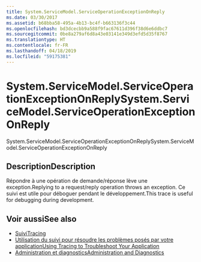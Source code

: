 ```yaml
---
title: System.ServiceModel.ServiceOperationExceptionOnReply
ms.date: 03/30/2017
ms.assetid: b68bba58-495a-4b13-bc4f-b663136f3c44
ms.openlocfilehash: bd3dcecbb9a588f9fac67611d396f38d6e6ddbc7
ms.sourcegitcommit: 0be8a279af6d8a43e03141e349d3efd5d35f8767
ms.translationtype: HT
ms.contentlocale: fr-FR
ms.lasthandoff: 04/18/2019
ms.locfileid: "59175381"
---
```

# <a name="systemservicemodelserviceoperationexceptiononreply"></a><span data-ttu-id="4c8d4-102">System.ServiceModel.ServiceOperationExceptionOnReply</span><span class="sxs-lookup"><span data-stu-id="4c8d4-102">System.ServiceModel.ServiceOperationExceptionOnReply</span></span>
<span data-ttu-id="4c8d4-103">System.ServiceModel.ServiceOperationExceptionOnReply</span><span class="sxs-lookup"><span data-stu-id="4c8d4-103">System.ServiceModel.ServiceOperationExceptionOnReply</span></span>  
  
## <a name="description"></a><span data-ttu-id="4c8d4-104">Description</span><span class="sxs-lookup"><span data-stu-id="4c8d4-104">Description</span></span>  
 <span data-ttu-id="4c8d4-105">Répondre à une opération de demande/réponse lève une exception.</span><span class="sxs-lookup"><span data-stu-id="4c8d4-105">Replying to a request/reply operation throws an exception.</span></span> <span data-ttu-id="4c8d4-106">Ce suivi est utile pour déboguer pendant le développement.</span><span class="sxs-lookup"><span data-stu-id="4c8d4-106">This trace is useful for debugging during development.</span></span>  
  
## <a name="see-also"></a><span data-ttu-id="4c8d4-107">Voir aussi</span><span class="sxs-lookup"><span data-stu-id="4c8d4-107">See also</span></span>

- [<span data-ttu-id="4c8d4-108">Suivi</span><span class="sxs-lookup"><span data-stu-id="4c8d4-108">Tracing</span></span>](../../../../../docs/framework/wcf/diagnostics/tracing/index.md)
- [<span data-ttu-id="4c8d4-109">Utilisation du suivi pour résoudre les problèmes posés par votre application</span><span class="sxs-lookup"><span data-stu-id="4c8d4-109">Using Tracing to Troubleshoot Your Application</span></span>](../../../../../docs/framework/wcf/diagnostics/tracing/using-tracing-to-troubleshoot-your-application.md)
- [<span data-ttu-id="4c8d4-110">Administration et diagnostics</span><span class="sxs-lookup"><span data-stu-id="4c8d4-110">Administration and Diagnostics</span></span>](../../../../../docs/framework/wcf/diagnostics/index.md)
